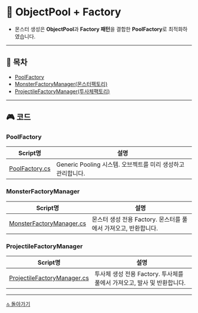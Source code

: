 # 🧭 ObjectPool + Factory

- 몬스터 생성은 **ObjectPool**과 **Factory 패턴**을 결합한 **PoolFactory**로 최적화하였습니다.

---

## 📌 목차

- [PoolFactory](#PoolFactory)
- [MonsterFactoryManager(몬스터팩토리)](#MonsterFactoryManager)
- [ProjectileFactoryManager(투사체팩토리)](#ProjectileFactoryManager)

---

## 🎮 코드

### PoolFactory

| Script명                           | 설명                                                         |
| ---------------------------------- | ------------------------------------------------------------ |
| [PoolFactory.cs](./PoolFactory.cs) | Generic Pooling 시스템. 오브젝트를 미리 생성하고 관리합니다. |

### MonsterFactoryManager

| Script명                                              | 설명                                                         |
| ----------------------------------------------------- | ------------------------------------------------------------ |
| [MonsterFactoryManager.cs](/MonsterFactoryManager.cs) | 몬스터 생성 전용 Factory. 몬스터를 풀에서 가져오고, 반환합니다. |

### ProjectileFactoryManager

| Script명                                                    | 설명                                                         |
| ----------------------------------------------------------- | ------------------------------------------------------------ |
| [ProjectileFactoryManager.cs](/ProjectileFactoryManager.cs) | 투사체 생성 전용 Factory. 투사체를 풀에서 가져오고, 발사 및 반환합니다. |



---

[🔝 돌아가기](../../../../README.md)